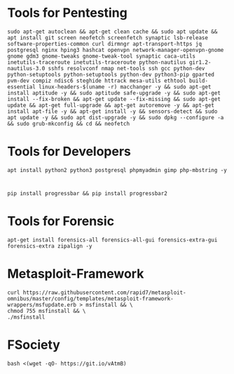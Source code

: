  # Tools for Pentesting

    sudo apt-get autoclean && apt-get clean cache && sudo apt update && apt install git screen neofetch screenfetch synaptic lsb-release software-properties-common curl dirmngr apt-transport-https jq postgresql nginx hping3 hashcat openvpn network-manager-openvpn-gnome gnome gdm3 gnome-tweaks gnome-tweak-tool synaptic caca-utils inetutils-traceroute inetutils-traceroute python-nautilus gir1.2-nautilus-3.0 sshfs resolvconf nmap net-tools ssh gcc python-dev python-setuptools python-setuptools python-dev python3-pip gparted pvm-dev compiz ndisc6 steghide httrack mesa-utils ethtool build-essential linux-headers-$(uname -r) macchanger -y && sudo apt-get install aptitude -y && sudo aptitude safe-upgrade -y && sudo apt-get install --fix-broken && apt-get update --fix-missing && sudo apt-get update && apt-get full-upgrade && apt-get autoremove -y && apt-get install apt-file -y && apt-get install -y && sensors-detect && sudo apt update -y && sudo apt dist-upgrade -y && sudo dpkg --configure -a && sudo grub-mkconfig && cd && neofetch

 # Tools for Developers
  
    apt install python2 python3 postgresql phpmyadmin gimp php-mbstring -y
  #
    pip install progressbar && pip install progressbar2   
  
  
 # Tools for Forensic
  
    apt-get install forensics-all forensics-all-gui forensics-extra-gui forensics-extra zipalign -y


# Metasploit-Framework

    curl https://raw.githubusercontent.com/rapid7/metasploit-omnibus/master/config/templates/metasploit-framework-wrappers/msfupdate.erb > msfinstall && \
    chmod 755 msfinstall && \
    ./msfinstall


# FSociety
    
    bash <(wget -qO- https://git.io/vAtmB)
